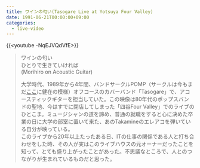 ```yaml
---
title: ワインの匂い(Tasogare Live at Yotsuya Four Valley)
date: 1991-06-21T00:00:00+09:00
categories:
  - live-video
---
```


{{<youtube -NqEJVQdVfE>}}


>ワインの匂い  
>ひとりで生きていければ  
>(Morihiro on Acoustic Guitar)  
>  
>大学時代、1989年から4年間、バンドサークルPOMP（サークルは今もまだ<a href="http://pomp.pepper.jp/">ここ</a>に健在の模様）オフコースのカバーバンド「Tasogare」で、アコースティックギターを担当していた。この映像は80年代のポップスバンドの聖地、今はすでに閉店してしまった「四谷Four Valley」でのライブのひとこま。ミュージシャンの道を諦め、普通の就職をすると心に決めた卒業の日に大学の部室に置いて来た、あのTakamineのエレアコを弾いている自分が映っている。  
>このライブから20年以上たったある日、ITの仕事の関係である人と打ち合わせをした時、その人が実はこのライブハウスの元オーナーだったことを知って、とても盛り上がったことがあった。不思議なところで、人とのつながりが生まれているものだと思った。  
